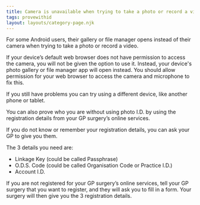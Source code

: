 ```yaml
---
title: Camera is unavailable when trying to take a photo or record a video
tags: provewithid
layout: layouts/category-page.njk
---
```


For some Android users, their gallery or file manager opens instead of their camera when trying to take a photo or record a video.

If your device’s default web browser does not have permission to access the camera, you will not be given the option to use it. Instead, your device's photo gallery or file manager app will open instead. You should allow permission for your web browser to access the camera and microphone to fix this.

If you still have problems you can try using a different device, like another phone or tablet. 

You can also prove who you are without using photo I.D. by using the registration details from your GP surgery’s online services.

If you do not know or remember your registration details, you can ask your GP to give you them.

The 3 details you need are:
* Linkage Key (could be called Passphrase)
* O.D.S. Code (could be called Organisation Code or Practice I.D.)
* Account I.D.

If you are not registered for your GP surgery’s online services, tell your GP surgery that you want to register, and they will ask you to fill in a form. Your surgery will then give you the 3 registration details.
